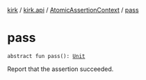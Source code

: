 [kirk](../../index.md) / [kirk.api](../index.md) / [AtomicAssertionContext](index.md) / [pass](./pass.md)

# pass

`abstract fun pass(): `[`Unit`](https://kotlinlang.org/api/latest/jvm/stdlib/kotlin/-unit/index.html)

Report that the assertion succeeded.

